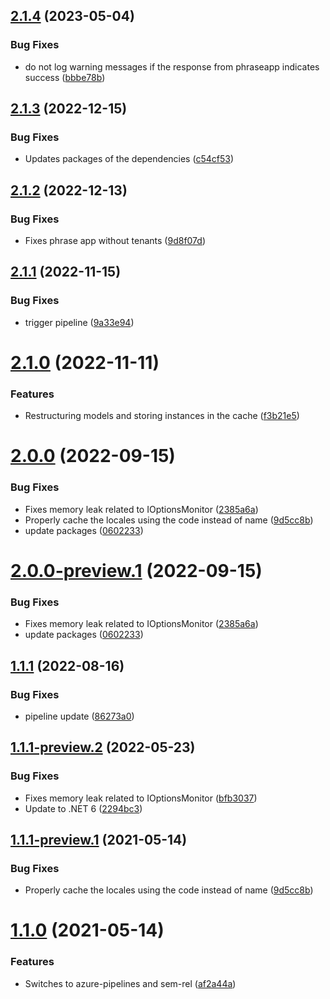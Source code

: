 ## [2.1.4](https://github.com/Elders/Localizations.PhraseApp/compare/v2.1.3...v2.1.4) (2023-05-04)


### Bug Fixes

* do not log warning messages if the response from phraseapp indicates success ([bbbe78b](https://github.com/Elders/Localizations.PhraseApp/commit/bbbe78b75c95848780da1fe73bb470a827554786))

## [2.1.3](https://github.com/Elders/Localizations.PhraseApp/compare/v2.1.2...v2.1.3) (2022-12-15)


### Bug Fixes

* Updates packages of the dependencies ([c54cf53](https://github.com/Elders/Localizations.PhraseApp/commit/c54cf5375ca90ebbb9477e6c649fc2435006bbed))

## [2.1.2](https://github.com/Elders/Localizations.PhraseApp/compare/v2.1.1...v2.1.2) (2022-12-13)


### Bug Fixes

* Fixes phrase app without tenants ([9d8f07d](https://github.com/Elders/Localizations.PhraseApp/commit/9d8f07d7c9840278d749e5f5bf89a3759403c436))

## [2.1.1](https://github.com/Elders/Localizations.PhraseApp/compare/v2.1.0...v2.1.1) (2022-11-15)


### Bug Fixes

* trigger pipeline ([9a33e94](https://github.com/Elders/Localizations.PhraseApp/commit/9a33e94cf53957d0354d8244da48ceb25d823fab))

# [2.1.0](https://github.com/Elders/Localizations.PhraseApp/compare/v2.0.0...v2.1.0) (2022-11-11)


### Features

* Restructuring models and storing instances in the cache ([f3b21e5](https://github.com/Elders/Localizations.PhraseApp/commit/f3b21e59d77f5ee0b08bd319317a73c5de880f8e))

# [2.0.0](https://github.com/Elders/Localizations.PhraseApp/compare/v1.1.1...v2.0.0) (2022-09-15)


### Bug Fixes

* Fixes memory leak related to IOptionsMonitor ([2385a6a](https://github.com/Elders/Localizations.PhraseApp/commit/2385a6a4fa5aba65eb4d5cf6dc472f08b02fa87d))
* Properly cache the locales using the code instead of name ([9d5cc8b](https://github.com/Elders/Localizations.PhraseApp/commit/9d5cc8b67ebf450e2a7ff129bd43442c3e0608ec))
* update packages ([0602233](https://github.com/Elders/Localizations.PhraseApp/commit/060223327e2069841368ca6e669cbff6c6a71f3e))

# [2.0.0-preview.1](https://github.com/Elders/Localizations.PhraseApp/compare/v1.1.1-preview.1...v2.0.0-preview.1) (2022-09-15)


### Bug Fixes

* Fixes memory leak related to IOptionsMonitor ([2385a6a](https://github.com/Elders/Localizations.PhraseApp/commit/2385a6a4fa5aba65eb4d5cf6dc472f08b02fa87d))
* update packages ([0602233](https://github.com/Elders/Localizations.PhraseApp/commit/060223327e2069841368ca6e669cbff6c6a71f3e))

## [1.1.1](https://github.com/Elders/Localizations.PhraseApp/compare/v1.1.0...v1.1.1) (2022-08-16)


### Bug Fixes

* pipeline update ([86273a0](https://github.com/Elders/Localizations.PhraseApp/commit/86273a060da0c9befa15afa41af71e23b21d4d38))

## [1.1.1-preview.2](https://github.com/Elders/Localizations.PhraseApp/compare/v1.1.1-preview.1...v1.1.1-preview.2) (2022-05-23)


### Bug Fixes

* Fixes memory leak related to IOptionsMonitor ([bfb3037](https://github.com/Elders/Localizations.PhraseApp/commit/bfb303781d007ff22db7b92834b0dd28267cc3b1))
* Update to .NET 6 ([2294bc3](https://github.com/Elders/Localizations.PhraseApp/commit/2294bc35bb5dda4e09048d41d931042d2580f1e0))

## [1.1.1-preview.1](https://github.com/Elders/Localizations.PhraseApp/compare/v1.1.0...v1.1.1-preview.1) (2021-05-14)


### Bug Fixes

* Properly cache the locales using the code instead of name ([9d5cc8b](https://github.com/Elders/Localizations.PhraseApp/commit/9d5cc8b67ebf450e2a7ff129bd43442c3e0608ec))

# [1.1.0](https://github.com/Elders/Localizations.PhraseApp/compare/v1.0.0...v1.1.0) (2021-05-14)


### Features

* Switches to azure-pipelines and sem-rel ([af2a44a](https://github.com/Elders/Localizations.PhraseApp/commit/af2a44a5ff2397c1934685cd0f8554504e7fb455))
